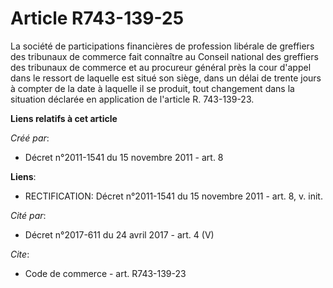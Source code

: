 # Article R743-139-25

La société de participations financières de profession libérale de greffiers des tribunaux de commerce fait connaître au
Conseil national des greffiers des tribunaux de commerce et au procureur général près la cour d'appel dans le ressort de
laquelle est situé son siège, dans un délai de trente jours à compter de la date à laquelle il se produit, tout changement
dans la situation déclarée en application de l'article R. 743-139-23.

**Liens relatifs à cet article**

_Créé par_:

  - Décret n°2011-1541 du 15 novembre 2011 - art. 8

**Liens**:

  - RECTIFICATION: Décret n°2011-1541 du 15 novembre 2011 - art. 8, v. init.

_Cité par_:

  - Décret n°2017-611 du 24 avril 2017 - art. 4 (V)

_Cite_:

  - Code de commerce - art. R743-139-23
